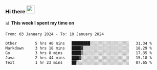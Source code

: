 ### Hi there <a href="https://www.gautamkrishnar.com/"><img src="https://media.giphy.com/media/hvRJCLFzcasrR4ia7z/giphy.gif" width="25px"></a>

📊 **This week I spent my time on**

<!--START_SECTION:waka-->

```txt
From: 03 January 2024 - To: 10 January 2024

Other        5 hrs 40 mins   ████████░░░░░░░░░░░░░░░░░   31.34 %
Markdown     3 hrs 18 mins   ████▓░░░░░░░░░░░░░░░░░░░░   18.29 %
Go           3 hrs 8 mins    ████▒░░░░░░░░░░░░░░░░░░░░   17.35 %
Java         2 hrs 44 mins   ███▓░░░░░░░░░░░░░░░░░░░░░   15.18 %
Text         1 hr 23 mins    ██░░░░░░░░░░░░░░░░░░░░░░░   07.65 %
```

<!--END_SECTION:waka-->
